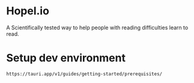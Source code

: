 # Hopel.io

A Scientifically tested way to help people with reading difficulties learn to read.

# Setup dev environment

```
https://tauri.app/v1/guides/getting-started/prerequisites/
```
